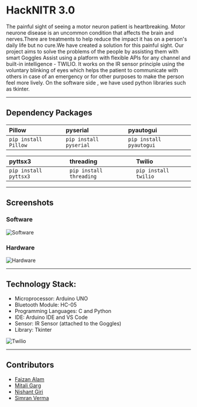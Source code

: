 # HackNITR 3.0

The painful sight of seeing a motor neuron patient is heartbreaking. Motor neurone disease is an uncommon condition that affects the brain and nerves.There are treatments to help reduce the impact it has on a person's daily life but no cure.We have created a solution for this painful sight. Our project aims to solve the problems of the people by assisting them with smart Goggles Assist using a platform with flexible APIs for any channel and built-in intelligence - TWILIO. It works on the IR sensor principle using the voluntary blinking of eyes which helps the patient to communicate with others in case of an emergency or for other purposes to make the person feel more lively. On the software side , we have used python libraries such as tkinter.

---

## Dependency Packages

#### 

|Pillow |  pyserial   | pyautogui |
| :-------- | :------- | :------------------------- |
| `pip install Pillow` | `pip install pyserial` | `pip install pyautogui`|

|pyttsx3 |  threading   | Twilio |
| :-------- | :------- | :------------------------- |
| `pip install pyttsx3` | `pip install threading` | `pip install twilio`|

---

## Screenshots

### Software

![Software](https://user-images.githubusercontent.com/51821426/139554904-141e3330-0ab8-4093-ace4-64045f9e2474.PNG)

### Hardware

![Hardware](https://user-images.githubusercontent.com/51821426/139543234-a4490620-f200-4dae-bce1-9fe440d67428.jpeg)

---

## Technology Stack: 

- Microprocessor: Arduino UNO 
- Bluetooth Module: HC-05
- Programming Languages: C and Python
- IDE: Arduino IDE and VS Code 
- Sensor: IR Sensor (attached to the Goggles)
- Library: Tkinter

![Twilio](https://user-images.githubusercontent.com/71482077/139557318-a0d253b5-5566-4dac-94a2-ff3a745f0c9e.png)

---

## Contributors

- [Faizan Alam](https://github.com/Faizan-Alam-1 "View Profile")
- [Mitali Garg](https://github.com/Mitali-13 "View Profile")
- [Nishant Giri](https://github.com/nishant-giri "View Profile")
- [Simran Verma](https://github.com/Simranverma123 "View Profile")
